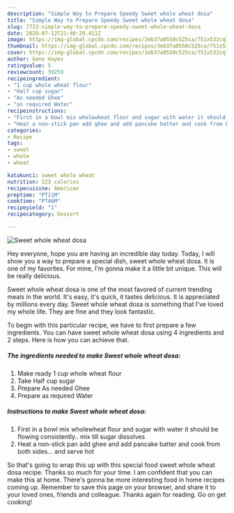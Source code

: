 ```yaml
---
description: "Simple Way to Prepare Speedy Sweet whole wheat dosa"
title: "Simple Way to Prepare Speedy Sweet whole wheat dosa"
slug: 7732-simple-way-to-prepare-speedy-sweet-whole-wheat-dosa
date: 2020-07-12T21:40:29.411Z
image: https://img-global.cpcdn.com/recipes/3eb37a0550c525ca/751x532cq70/sweet-whole-wheat-dosa-recipe-main-photo.jpg
thumbnail: https://img-global.cpcdn.com/recipes/3eb37a0550c525ca/751x532cq70/sweet-whole-wheat-dosa-recipe-main-photo.jpg
cover: https://img-global.cpcdn.com/recipes/3eb37a0550c525ca/751x532cq70/sweet-whole-wheat-dosa-recipe-main-photo.jpg
author: Gene Hayes
ratingvalue: 5
reviewcount: 39259
recipeingredient:
- "1 cup whole wheat flour"
- "Half cup sugar"
- "As needed Ghee"
- "as required Water"
recipeinstructions:
- "First in a bowl mix wholewheat flour and sugar with water it should be flowing consistently.. mix till sugar dissolves"
- "Heat a non-stick pan add ghee and add pancake batter and cook from both sides... and serve hot"
categories:
- Recipe
tags:
- sweet
- whole
- wheat

katakunci: sweet whole wheat 
nutrition: 223 calories
recipecuisine: American
preptime: "PT11M"
cooktime: "PT46M"
recipeyield: "1"
recipecategory: Dessert

---
```



![Sweet whole wheat dosa](https://img-global.cpcdn.com/recipes/3eb37a0550c525ca/751x532cq70/sweet-whole-wheat-dosa-recipe-main-photo.jpg)

Hey everyone, hope you are having an incredible day today. Today, I will show you a way to prepare a special dish, sweet whole wheat dosa. It is one of my favorites. For mine, I'm gonna make it a little bit unique. This will be really delicious.



Sweet whole wheat dosa is one of the most favored of current trending meals in the world. It's easy, it's quick, it tastes delicious. It is appreciated by millions every day. Sweet whole wheat dosa is something that I've loved my whole life. They are fine and they look fantastic.


To begin with this particular recipe, we have to first prepare a few ingredients. You can have sweet whole wheat dosa using 4 ingredients and 2 steps. Here is how you can achieve that.

<!--inarticleads1-->

##### The ingredients needed to make Sweet whole wheat dosa:

1. Make ready 1 cup whole wheat flour
1. Take Half cup sugar
1. Prepare As needed Ghee
1. Prepare as required Water




<!--inarticleads2-->

##### Instructions to make Sweet whole wheat dosa:

1. First in a bowl mix wholewheat flour and sugar with water it should be flowing consistently.. mix till sugar dissolves
1. Heat a non-stick pan add ghee and add pancake batter and cook from both sides... and serve hot




So that's going to wrap this up with this special food sweet whole wheat dosa recipe. Thanks so much for your time. I am confident that you can make this at home. There's gonna be more interesting food in home recipes coming up. Remember to save this page on your browser, and share it to your loved ones, friends and colleague. Thanks again for reading. Go on get cooking!
